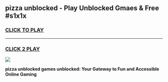 
## pizza unblocked - Play Unblocked Gmaes & Free #s1x1x
<h3>
<a href="https://news.freeplayer.one?title=pizza_unblocked&ref=24F">CLICK TO PLAY</a></h3>
<hr>

<h3>
<a href="https://news.freeplayer.one?title=pizza_unblocked&ref=24F">CLICK 2 PLAY</a>
  
</h3>

<a href="https://news.freeplayer.one?title=pizza_unblocked&ref=24F/"><img src="https://clearcache.store/games.png"></a>


**pizza unblocked games unblocked: Your Gateway to Fun and Accessible Online Gaming**
